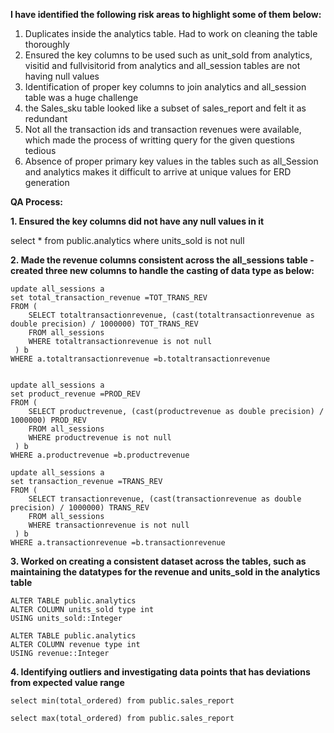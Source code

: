 **I have identified the following risk areas to highlight some of them below:**

1. Duplicates inside the analytics table. Had to work on cleaning the table thoroughly
2. Ensured the key columns to be used such as unit_sold from analytics, visitid and fullvisitorid from analytics and all_session tables are not having null values
3. Identification of proper key columns to join analytics and all_session table was a huge challenge
4. the Sales_sku table looked like a subset of sales_report and felt it as redundant
5. Not all the transaction ids and transaction revenues were available, which made the process of writting query for the given questions tedious
6. Absence of proper primary key values in the tables such as all_Session and analytics makes it difficult to arrive at unique values for ERD generation


**QA Process:**

**1. Ensured the key columns did not have any null values in it**

select * from public.analytics where units_sold is not null

**2. Made the revenue columns consistent across the all_sessions table - created three new columns to handle the casting of data type as below:**

	update all_sessions a
	set total_transaction_revenue =TOT_TRANS_REV
	FROM (
	    SELECT totaltransactionrevenue, (cast(totaltransactionrevenue as double precision) / 1000000) TOT_TRANS_REV
		FROM all_sessions
		WHERE totaltransactionrevenue is not null
	 ) b
	WHERE a.totaltransactionrevenue =b.totaltransactionrevenue


	update all_sessions a
	set product_revenue =PROD_REV
	FROM (
	    SELECT productrevenue, (cast(productrevenue as double precision) / 1000000) PROD_REV
		FROM all_sessions
		WHERE productrevenue is not null
	 ) b
	WHERE a.productrevenue =b.productrevenue

	update all_sessions a
	set transaction_revenue =TRANS_REV
	FROM (
	    SELECT transactionrevenue, (cast(transactionrevenue as double precision) / 1000000) TRANS_REV
		FROM all_sessions
		WHERE transactionrevenue is not null
	 ) b
	WHERE a.transactionrevenue =b.transactionrevenue
	
**3. Worked on creating a consistent dataset across the tables, such as maintaining the datatypes for the revenue and units_sold in the analytics table**

	ALTER TABLE public.analytics
	ALTER COLUMN units_sold type int
	USING units_sold::Integer

	ALTER TABLE public.analytics
	ALTER COLUMN revenue type int
	USING revenue::Integer

**4. Identifying outliers and investigating data points that has deviations from expected value range**

	select min(total_ordered) from public.sales_report

	select max(total_ordered) from public.sales_report
